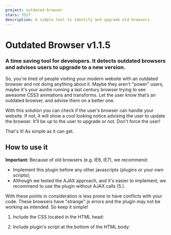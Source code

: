 ```yaml
---
project: outdated-browser
stars: 3527
description: A simple tool to identify and upgrade old browsers.
---
```


Outdated Browser v1.1.5
=======================

### A time saving tool for developers. It detects outdated browsers and advises users to upgrade to a new version.

So, you're tired of people visiting your modern website with an outdated browser and not doing anything about it. Maybe they aren't "power" users, maybe it's your auntie running a last century browser trying to see awesome CSS3 animations and transforms. Let the user know that’s an outdated browser, and advise them on a better one.

With this solution you can check if the user’s browser can handle your website. If not, it will show a cool looking notice advising the user to update the browser. It’ll be up to the user to upgrade or not. Don't force the user!

That's it! As simple as it can get.

How to use it
-------------

**Important:** Because of old browsers (e.g. IE6, IE7), we recommend:

-   Implement this plugin before any other javascripts (plugins or your own scripts);
-   Although we tested the AJAX approach, and it's easier to implement, we recommend to use the plugin without AJAX calls (5.).

With these points in consideration is less prone to have conflicts with your code. These browsers have "strange" js errors and the plugin may not be working as intended. So keep it simple!

1.  Include the CSS located in the HTML head:
    
    <link rel\="stylesheet" href\="your\_path/outdatedbrowser/outdatedbrowser.min.css"\>
    
2.  Include plugin's script at the bottom of the HTML body:
    
    <script src\="your\_path/outdatedbrowser/outdatedbrowser.min.js"\></script\>
    
3.  Paste the required HTML at the end of your document (see demo examples):
    
    <div id\="outdated"\></div\>
    
4.  Call the plugin by placing the following at the bottom of the HTML body:
    
    // Plain Javascript
    //event listener: DOM ready
    function addLoadEvent(func) {
        var oldonload \= window.onload;
        if (typeof window.onload != 'function') {
            window.onload \= func;
        } else {
            window.onload \= function() {
                if (oldonload) {
                    oldonload();
                }
                func();
            }
        }
    }
    //call plugin function after DOM ready
    addLoadEvent(function(){
        outdatedBrowser({
            bgColor: '#f25648',
            color: '#ffffff',
            lowerThan: 'transform',
            languagePath: 'your\_path/outdatedbrowser/lang/en.html'
        })
    });
    
    // Using jQuery (version that supports IE < 9)
    $( document ).ready(function() {
        outdatedBrowser({
            bgColor: '#f25648',
            color: '#ffffff',
            lowerThan: 'transform',
            languagePath: 'your\_path/outdatedbrowser/lang/en.html'
        })
    })
    
5.  Using the plugin without AJAX calls:
    
    <!-- Paste the required HTML at the end of your document (see demo examples) -->
    <div id\="outdated"\>
        <h6\>Your browser is out-of-date!</h6\>
        <p\>Update your browser to view this website correctly. <a id\="btnUpdateBrowser" href\="https://bestvpn.org/outdatedbrowser/"\> Outdated Browser </a\></p\>
        <p class\="last"\><a href\="#" id\="btnCloseUpdateBrowser" title\="Close"\>&times;</a\></p\>
    </div\>
    
    // Call the plugin (see 4.) but with the variable languagePath empty: 
    // DOM ready or jQuery
    
    outdatedBrowser({
        bgColor: '#f25648',
        color: '#ffffff',
        lowerThan: 'transform',
        languagePath: ''
    })
    
6.  Targeting browsers:
    
    You can do it in one of two ways: using Internet Explorer browsers as reference or specifying a CSS property. The outcome is the same, choose what is easier for you (for Edge vs IE11 check issue #198).
    
    Lower Than (<):
    
    -   "IE11","borderImage"
    -   "IE10", "transform" (Default property)
    -   "IE9", "boxShadow"
    -   "IE8", "borderSpacing"
7.  Choose the language:
    
    Download the “lang" folder: If you have the language you want, just write the correct path for the language file in your project; If you don’t have your language, you can write your own html file, and please share it with us.
    

And you're done!

_PS_: check the "demo" folder, it may help you.

* * *

How to install
--------------

You have several options: you can download the repository manually or you can use a package manager to do that work for you.

# NPM
$ npm install outdatedbrowser

# Yarn
$ yarn add outdatedbrowser

# Bower
$ bower install outdated-browser

FAQ
---

Before opening a new issue please check our FAQ page

Contributing
------------

-   Fork the project.
-   Read through the issues or report new ones.
-   Write some tests to make sure we don't accidentally break each other's code.
-   Send a pull request.

**Note:** mind that this is NOT a plugin for the latest browsers, but the complete opposite! The html, css and javascript must work properly in very old browsers (IE6, IE7, etc), so there is no point to use the latest recommendations. It must work properly at least on IE6, so please double test it before sending a pull request.

**TRANSLATIONS** Rename with a proper language abbreviation using the IETF language tags: two-letter language (ISO 639-1) — two-letter country code (ISO 3166-1). For simplicity we are using all **lower case** and **country code can be omitted if** there is no regional variation. Links with language-country codes: ISO Language Code Table, Windows Locale Codes.

Current available languages: ar, cs, da, de, el, en, es, es-pe, et, fa, fi, fr, hr, hu, hy, id, it, ja, ko, lt, nb, nl, pl, pt, pt-br, ro, ru, sk, sl, sv, tr, uk, zh-cn, zh-tw

CMS, Frameworks, etc
--------------------

— Wordpress Plugin by Deblyn Prado — Ruby Gem by Luisa Lima — Yii2 widget — Drupal Plugin by Mag. Andreas Mayr — Magento Extension by Joey Hoer — Contao Open Source CMS Module by Lucas Gehin

Team
----

Made with love at Bürocratik 2014—2019.  
Outdated Browser was acquired on June 2019.

License
-------

MIT License
